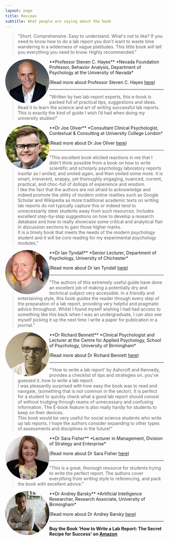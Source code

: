 ```yaml
---
layout: page
title: Reviews
subtitle: What people are saying about the book
---
```


>"Short. Comprehensive. Easy to understand. What's not to like? If you need to know how to do a lab report
you don't want to waste time wandering in a wilderness of vague platitudes. This little book will tell you
everything you need to know. Highly recommended."  

<img src="/img/reviewers_faces/Prof-Steve-Hayes.jpg" alt="Prof Steven Hayes" style="float:left;width:140px;height:140px;border-radius: 50%;border-width: 15px;">  
**Professor Steven C. Hayes**  
*Nevada Foundation Professor, Behavior Analysis, Department of Psychology at the University of Nevada*

(Read more about Professor Steven C. Hayes [here](http://www.stevenchayes.com/about/))


***


>"Written by two lab-report experts, this e-book is packed full of practical tips, suggestions and ideas. Read it to learn the science and art of writing successful lab reports.  This is exactly the kind of guide I wish I’d had when doing my university studies!"  

<img src="/img/reviewers_faces/Dr-Joe-Oliver.jpg" alt="Dr Joe Oliver" style="float:left;width:140px;height:140px;border-radius: 50%;border-width: 15px;">  
**Dr Joe Oliver**  
*Consultant Clinical Psychologist, Contextual & Consulting at University College London*  

(Read more about Dr Joe Oliver [here](https://contextualconsulting.co.uk/team/joe-oliver))


***


>"This excellent book elicited reactions in me that I didn't think possible from a book on how to write scientific and scholarly psychology laboratory reports insofar as I smiled, and smiled again, and then smiled some more. It is smart, irreverent, snappy, yet thoroughly engaging, nuanced, current, practical, and choc-full of dollops of experience and wisdom.  
>I like the fact that the authors are not afraid to acknowledge and indeed promote the utility of modern online realities such as Google Scholar and Wikipedia as more traditional academic texts on writing lab reports do not typically capture this or indeed tend to unnecessarily steer students away from such resources. Includes excellent step-by-step suggestions on how to develop a research database and how to really showcase some critical and analytical flair in discussion sections to gain those higher marks.  
>It is a timely book that meets the needs of the modern psychology student and it will be core reading for my experimental psychology modules."  

<img src="/img/reviewers_faces/Dr-Ian-Tyndall.jpg" alt="Dr Ian Tyndall" style="float:left;width:140px;height:140px;border-radius: 50%;border-width: 15px;">  
**Dr Ian Tyndall**  
*Senior Lecturer, Department of Psychology, University of Chichester*  

(Read more about Dr Ian Tyndall [here](https://www.chi.ac.uk/staff/power/dr-ian-tyndall))


***


>"The authors of this extremely useful guide have done an excellent job of making a potentially dry and technical subject very accessible. In a friendly and entertaining style, this book guides the reader through every step of the preparation of a lab report, providing very helpful and pragmatic advice throughout. Whilst I found myself wishing I had had access to something like this back when I was an undergraduate, I can also see myself picking it up the next time I write a paper for publication in a journal."

<img src="/img/reviewers_faces/Dr-Richard-Bennett.jpeg" alt="Dr Richard Bennett" style="float:left;width:140px;height:140px;border-radius: 50%;border-width: 15px;">  
**Dr Richard Bennett**  
*Clinical Psychologist and Lecturer at the Centre for Applied Psychology, School of Psychology, University of Birmingham*

(Read more about Dr Richard Bennett [here](https://www.thinkpsychology.co/about.php?page=dr-richard-bennett))


***

>"'How to write a lab report’ by Ashcroft and Kennedy, provides a checklist of tips and strategies on..you’ve guessed it..how to write a lab report.  
>I was pleasantly surprised with how easy the book was to read and navigate, (something that is not common in the sector). It is perfect for a student to quickly check what a good lab report should consist of without trudging through reams of unnecessary and confusing information. The E-book feature is also really handy for students to keep on their devices.  
>This book would be very useful for social science students who write up lab reports. I hope the authors consider expanding to other types of assessments and disciplines in the future!"  

<img src="/img/reviewers_faces/Dr-Sara-Fisher.jpeg" alt="Dr Sara Fisher" style="float:left;width:140px;height:140px;border-radius: 50%;border-width: 15px;">  
**Dr Sara Fisher**   
*Lecturer in Management, Division of Strategy and Enterprise*   
<!--- Lancashire School of Business and Enterprise 
University of Central Lancashire (UCLAN) 
--->

(Read more about Dr Sara Fisher [here](https://www.linkedin.com/in/dr-sara-fisher-8bb60b4a))


***


>"This is a great, thorough resource for students trying to write the perfect report. The authors cover everything from writing style to referencing, and pack the book with excellent advice."  

<img src="/img/reviewers_faces/Dr-Andrey-Barsky.jpg" alt="Dr Andrey Barsky" style="float:left;width:140px;height:140px;border-radius: 50%;border-width: 15px;">  
**Dr Andrey Barsky**  
*Artificial Intelligence Researcher, Research Associate, University of Birmingham*

(Read more about Dr Andrey Barsky [here](https://www.researchgate.net/profile/Andrey_Barsky))


***

**Buy the Book 'How to Write a Lab Report: The Secret Recipe for Success' on [Amazon](https://www.amazon.co.uk/dp/B07QJD7TJR/ref=cm_sw_em_r_mt_dp_U_AKCTCb6X7P882)**

